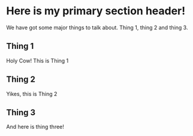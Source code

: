 # Here is my primary section header!

We have got some major things to talk about. Thing 1, thing 2 and thing 3.

## Thing 1

Holy Cow! This is Thing 1

## Thing 2

Yikes, this is Thing 2

## Thing 3 

And here is thing three!

